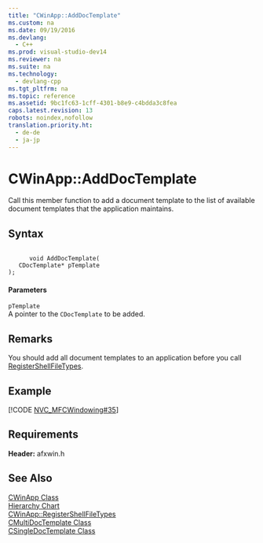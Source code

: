 ```yaml
---
title: "CWinApp::AddDocTemplate"
ms.custom: na
ms.date: 09/19/2016
ms.devlang: 
  - C++
ms.prod: visual-studio-dev14
ms.reviewer: na
ms.suite: na
ms.technology: 
  - devlang-cpp
ms.tgt_pltfrm: na
ms.topic: reference
ms.assetid: 9bc1fc63-1cff-4301-b8e9-c4bdda3c8fea
caps.latest.revision: 13
robots: noindex,nofollow
translation.priority.ht: 
  - de-de
  - ja-jp
---
```

# CWinApp::AddDocTemplate
Call this member function to add a document template to the list of available document templates that the application maintains.  
  
## Syntax  
  
```  
  
      void AddDocTemplate(  
   CDocTemplate* pTemplate   
);  
```  
  
#### Parameters  
 `pTemplate`  
 A pointer to the `CDocTemplate` to be added.  
  
## Remarks  
 You should add all document templates to an application before you call [RegisterShellFileTypes](../vs140/CWinApp--RegisterShellFileTypes.md).  
  
## Example  
 [!CODE [NVC_MFCWindowing#35](../CodeSnippet/VS_Snippets_Cpp/NVC_MFCWindowing#35)]  
  
## Requirements  
 **Header:** afxwin.h  
  
## See Also  
 [CWinApp Class](../vs140/CWinApp-Class.md)   
 [Hierarchy Chart](../vs140/Hierarchy-Chart.md)   
 [CWinApp::RegisterShellFileTypes](../vs140/CWinApp--RegisterShellFileTypes.md)   
 [CMultiDocTemplate Class](../vs140/CMultiDocTemplate-Class.md)   
 [CSingleDocTemplate Class](../vs140/CSingleDocTemplate-Class.md)
